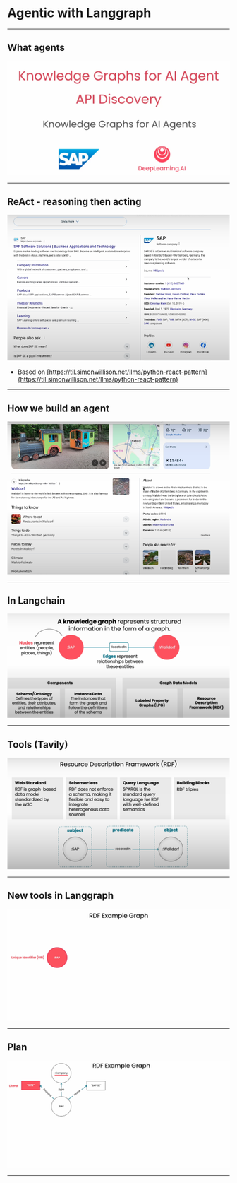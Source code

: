 # Agentic with Langgraph

---

## What agents

![](../images/01.png) 

---

## ReAct - reasoning then acting

![](../images/02.png) 

* Based on [https://til.simonwillison.net/llms/python-react-pattern](https://til.simonwillison.net/llms/python-react-pattern)
---

## How we build an agent

![](../images/03.png) 

---

## In Langchain

![](../images/04.png) 

---

## Tools (Tavily)

![](../images/05.png) 

---

## New tools in Langgraph

![](../images/06.png) 

---


## Plan

![](../images/07.png) 

---
